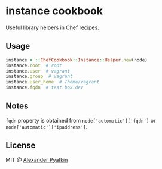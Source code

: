 # instance cookbook
Useful library helpers in Chef recipes.

## Usage

```ruby
instance = ::ChefCookbook::Instance::Helper.new(node)
instance.root  # root
instance.user  # vagrant
instance.group  # vagrant
instance.user_home  # /home/vagrant
instance.fqdn  # test.box.dev
```

## Notes
`fqdn` property is obtained from `node['automatic']['fqdn']` or `node['automatic']['ipaddress']`.

## License
MIT @ [Alexander Pyatkin](https://github.com/aspyatkin)
